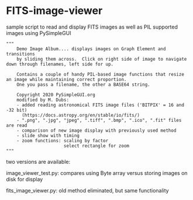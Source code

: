 # FITS-image-viewer
sample script to read and display FITS images as well as PIL supported images using PySimpleGUI
```
"""
    Demo Image Album.... displays images on Graph Element and transitions
    by sliding them across.  Click on right side of image to navigate down through filenames, left side for up.

    Contains a couple of handy PIL-based image functions that resize an image while maintaining correct proportion.
    One you pass a filename, the other a BASE64 string.

    Copyright 2020 PySimpleGUI.org
    modified by M. Dubs:
    - added reading astronomical FITS image files ('BITPIX' = 16 and -32 bit)
      (https://docs.astropy.org/en/stable/io/fits/)
    - ".png", ".jpg", "jpeg", ".tiff", ".bmp", ".ico", ".fit" files are read
    - comparison of new image display with previously used method
    - slide show with timing
    - zoom functions: scaling by factor
                      select rectangle for zoom
"""
```
two versions are available:

image_viewer_test.py: compares using Byte array versus storing images on disk for display

fits_image_viewer.py: old method eliminated, but same functionality
